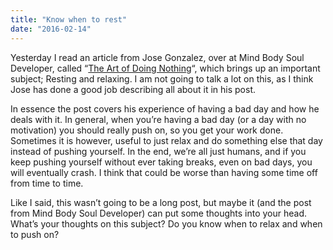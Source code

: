 ```yaml
---
title: "Know when to rest"
date: "2016-02-14"
---
```


Yesterday I read an article from Jose Gonzalez, over at Mind Body Soul Developer, called “[The Art of Doing Nothing](http://www.mindbodysouldeveloper.com/2016/02/13/art-of-doing-nothing/)“, which brings up an important subject; Resting and relaxing. I am not going to talk a lot on this, as I think Jose has done a good job describing all about it in his post.

In essence the post covers his experience of having a bad day and how he deals with it. In general, when you’re having a bad day (or a day with no motivation) you should really push on, so you get your work done. Sometimes it is however, useful to just relax and do something else that day instead of pushing yourself. In the end, we’re all just humans, and if you keep pushing yourself without ever taking breaks, even on bad days, you will eventually crash. I think that could be worse than having some time off from time to time.

Like I said, this wasn’t going to be a long post, but maybe it (and the post from Mind Body Soul Developer) can put some thoughts into your head. What’s your thoughts on this subject? Do you know when to relax and when to push on?
